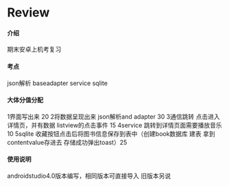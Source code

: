 # Review

#### 介绍
期末安卓上机考复习

#### 考点
json解析
baseadapter
service
sqlite

#### 大体分值分配
1界面写出来  20
2将数据呈现出来 json解析and adapter  30
3通信跳转 点击进入详情页，并有数据  listview的点击事件  15
4service 跳转到详情页面需要播放音乐 10
5sqlite 收藏按钮点击后将图书信息保存到表中（创建book数据库 建表 拿到contentvalue存进去 存储成功弹出toast）25

#### 使用说明
androidstudio4.0版本编写，相同版本可直接导入
旧版本另说

